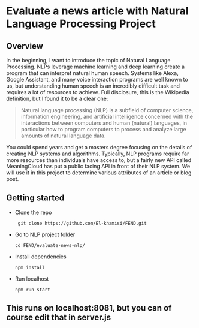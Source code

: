 # Evaluate a news article with Natural Language Processing Project 

## Overview
In the beginning, I want to introduce the topic of Natural Language Processing. NLPs leverage machine learning and deep learning create a program that can interpret natural human speech. Systems like Alexa, Google Assistant, and many voice interaction programs are well known to us, but understanding human speech is an incredibly difficult task and requires a lot of resources to achieve. Full disclosure, this is the Wikipedia definition, but I found it to be a clear one:

> Natural language processing (NLP) is a subfield of computer science, information engineering, and artificial intelligence concerned with the interactions between computers and human (natural) languages, in particular how to program computers to process and analyze large amounts of natural language data.

You could spend years and get a masters degree focusing on the details of creating NLP systems and algorithms. Typically, NLP programs require far more resources than individuals have access to, but a fairly new API called MeaningCloud has put a public facing API in front of their NLP system. We will use it in this project to determine various attributes of an article or blog post.

## Getting started

* Clone the repo
  ```
   git clone https://github.com/El-khamisi/FEND.git
  ```
* Go to NLP project folder
  ```
  cd FEND/evaluate-news-nlp/ 
  ```
* Install dependencies
  ```
  npm install
  ```
* Run localhost
  ```
  npm run start
  ```

## This runs on localhost:8081, but you can of course edit that in server.js